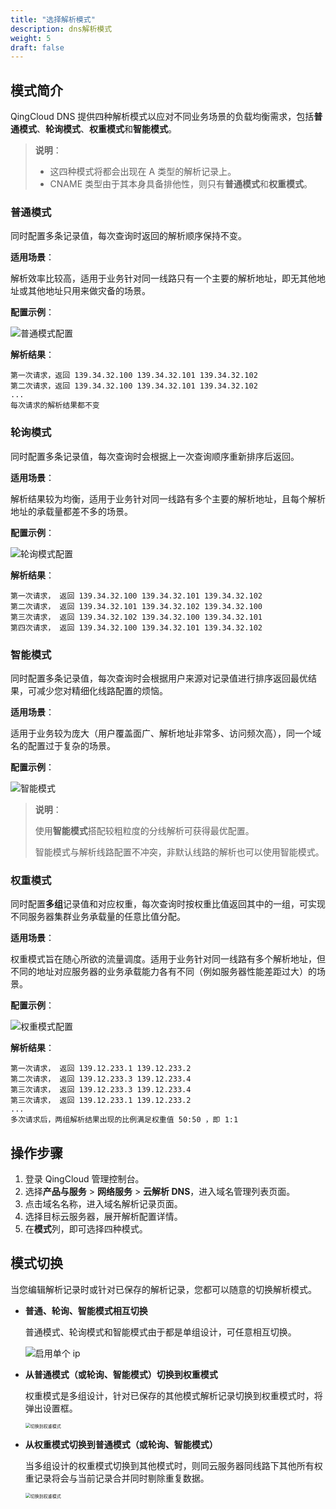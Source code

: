 ```yaml
---
title: "选择解析模式"
description: dns解析模式
weight: 5
draft: false
---
```


## 模式简介

QingCloud DNS 提供四种解析模式以应对不同业务场景的负载均衡需求，包括**普通模式**、**轮询模式**、**权重模式**和**智能模式**。

> **说明**：
>
> - 这四种模式将都会出现在 A 类型的解析记录上。
> - CNAME 类型由于其本身具备排他性，则只有**普通模式**和**权重模式**。

### 普通模式

同时配置多条记录值，每次查询时返回的解析顺序保持不变。

**适用场景**：

解析效率比较高，适用于业务针对同一线路只有一个主要的解析地址，即无其他地址或其他地址只用来做灾备的场景。

**配置示例**：

![普通模式配置](../_images/dns_simple_mode.png)

**解析结果**：

```
第一次请求，返回 139.34.32.100 139.34.32.101 139.34.32.102
第二次请求，返回 139.34.32.100 139.34.32.101 139.34.32.102
...
每次请求的解析结果都不变
```



### 轮询模式

同时配置多条记录值，每次查询时会根据上一次查询顺序重新排序后返回。

**适用场景**：

解析结果较为均衡，适用于业务针对同一线路有多个主要的解析地址，且每个解析地址的承载量都差不多的场景。

**配置示例**：

![轮询模式配置](../_images/dns_rr_mode.png)

**解析结果**：

```
第一次请求， 返回 139.34.32.100 139.34.32.101 139.34.32.102
第二次请求， 返回 139.34.32.101 139.34.32.102 139.34.32.100
第三次请求， 返回 139.34.32.102 139.34.32.100 139.34.32.101
第四次请求， 返回 139.34.32.100 139.34.32.101 139.34.32.102
```



### 智能模式

同时配置多条记录值，每次查询时会根据用户来源对记录值进行排序返回最优结果，可减少您对精细化线路配置的烦恼。

**适用场景**：

适用于业务较为庞大（用户覆盖面广、解析地址非常多、访问频次高），同一个域名的配置过于复杂的场景。

**配置示例**：

![智能模式](../_images/dns_geo_mode.png)

>**说明**：
>
>使用**智能模式**搭配较粗粒度的分线解析可获得最优配置。
>
>智能模式与解析线路配置不冲突，非默认线路的解析也可以使用智能模式。

### 权重模式

同时配置**多组**记录值和对应权重，每次查询时按权重比值返回其中的一组，可实现不同服务器集群业务承载量的任意比值分配。

**适用场景**：

权重模式旨在随心所欲的流量调度。适用于业务针对同一线路有多个解析地址，但不同的地址对应服务器的业务承载能力各有不同（例如服务器性能差距过大）的场景。

**配置示例**：

![权重模式配置](../_images/dns_weight_mode.png)

**解析结果**：

```
第一次请求， 返回 139.12.233.1 139.12.233.2
第二次请求， 返回 139.12.233.3 139.12.233.4
第三次请求， 返回 139.12.233.3 139.12.233.4
第三次请求， 返回 139.12.233.1 139.12.233.2
...
多次请求后，两组解析结果出现的比例满足权重值 50:50 ，即 1:1
```



## 操作步骤

1. 登录 QingCloud 管理控制台。
2. 选择**产品与服务** > **网络服务** > **云解析 DNS**，进入域名管理列表页面。
3. 点击域名名称，进入域名解析记录页面。
4. 选择目标云服务器，展开解析配置详情。
5. 在**模式**列，即可选择四种模式。

## 模式切换

当您编辑解析记录时或针对已保存的解析记录，您都可以随意的切换解析模式。

- **普通、轮询、智能模式相互切换**

  普通模式、轮询模式和智能模式由于都是单组设计，可任意相互切换。

  ![启用单个 ip](../_images/click_common_mode.png)

- **从普通模式（或轮询、智能模式）切换到权重模式**

  权重模式是多组设计，针对已保存的其他模式解析记录切换到权重模式时，将弹出设置框。

  <img src="../_images/common_to_weight.png" alt="切换到权重模式" style="zoom:50%;" />

- **从权重模式切换到普通模式（或轮询、智能模式）**

  当多组设计的权重模式切换到其他模式时，则同云服务器同线路下其他所有权重记录将会与当前记录合并同时剔除重复数据。

  <img src="../_images/weight_common.png" alt="切换到权重模式" style="zoom:50%;" />

